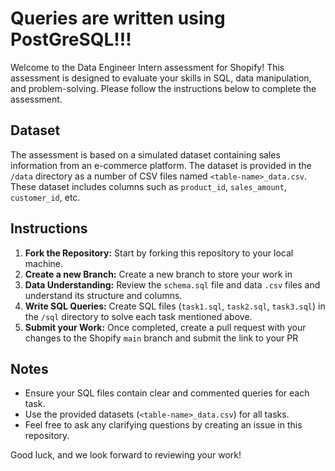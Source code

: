 # Queries are written using PostGreSQL!!!

Welcome to the Data Engineer Intern assessment for Shopify! This assessment is designed to evaluate your skills in SQL, data manipulation, and problem-solving. Please follow the instructions below to complete the assessment.

## Dataset

The assessment is based on a simulated dataset containing sales information from an e-commerce platform. The dataset is provided in the `/data` directory as a number of CSV files named `<table-name>_data.csv`. These dataset includes columns such as `product_id`, `sales_amount`, `customer_id`, etc.

## Instructions

1. **Fork the Repository:** Start by forking this repository to your local machine.
2. **Create a new Branch:** Create a new branch to store your work in 
3. **Data Understanding:** Review the `schema.sql` file and data `.csv` files and understand its structure and columns.
4. **Write SQL Queries:** Create SQL files (`task1.sql`, `task2.sql`, `task3.sql`) in the `/sql` directory to solve each task mentioned above.
5. **Submit your Work:** Once completed, create a pull request with your changes to the Shopify `main` branch and submit the link to your PR

## Notes

- Ensure your SQL files contain clear and commented queries for each task.
- Use the provided datasets (`<table-name>_data.csv`) for all tasks.
- Feel free to ask any clarifying questions by creating an issue in this repository.

Good luck, and we look forward to reviewing your work!
